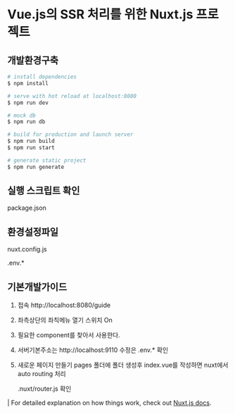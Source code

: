 # Vue.js의 SSR 처리를 위한 Nuxt.js 프로젝트

## 개발환경구축

```bash
# install dependencies
$ npm install

# serve with hot reload at localhost:8080
$ npm run dev

# mock db
$ npm run db

# build for production and launch server
$ npm run build
$ npm run start

# generate static project
$ npm run generate
```

## 실행 스크립트 확인

package.json

## 환경설정파일

nuxt.config.js

.env.\*

## 기본개발가이드

1. 접속
   http://localhost:8080/guide

2. 좌측상단의 좌칙메뉴 열기 스위치 On

3. 필요한 component를 찾아서 사용한다.

4. 서버기본주소는 http://localhost:9110
   수정은 .env.\* 확인

5. 새로운 페이지 만들기
   pages 폴더에 폴더 생성후 index.vue를 작성하면 nuxt에서 auto routing 처리

   .nuxt/router.js 확인

| For detailed explanation on how things work, check out [Nuxt.js docs](https://nuxtjs.org).
